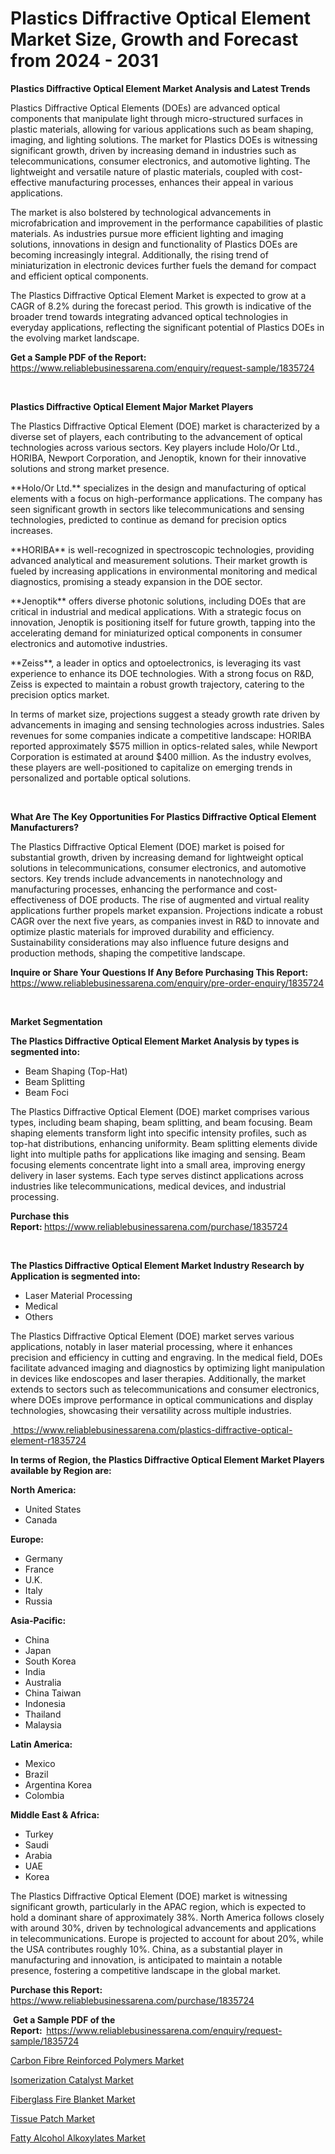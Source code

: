 <p><h1>Plastics Diffractive Optical Element Market Size, Growth and Forecast from 2024 - 2031</h1></p><p><strong>Plastics Diffractive Optical Element Market Analysis and Latest Trends</strong></p>
<p><p>Plastics Diffractive Optical Elements (DOEs) are advanced optical components that manipulate light through micro-structured surfaces in plastic materials, allowing for various applications such as beam shaping, imaging, and lighting solutions. The market for Plastics DOEs is witnessing significant growth, driven by increasing demand in industries such as telecommunications, consumer electronics, and automotive lighting. The lightweight and versatile nature of plastic materials, coupled with cost-effective manufacturing processes, enhances their appeal in various applications.</p><p>The market is also bolstered by technological advancements in microfabrication and improvement in the performance capabilities of plastic materials. As industries pursue more efficient lighting and imaging solutions, innovations in design and functionality of Plastics DOEs are becoming increasingly integral. Additionally, the rising trend of miniaturization in electronic devices further fuels the demand for compact and efficient optical components.</p><p>The Plastics Diffractive Optical Element Market is expected to grow at a CAGR of 8.2% during the forecast period. This growth is indicative of the broader trend towards integrating advanced optical technologies in everyday applications, reflecting the significant potential of Plastics DOEs in the evolving market landscape.</p></p>
<p><strong>Get a Sample PDF of the Report:&nbsp;</strong> <a href="https://www.reliablebusinessarena.com/enquiry/request-sample/1835724?utm_campaign=1693&utm_medium=2&utm_source=Github&utm_content=ia&utm_term=16102024&utm_id=plastics-diffractive-optical-element">https://www.reliablebusinessarena.com/enquiry/request-sample/1835724</a></p>
<p>&nbsp;</p>
<p><strong>Plastics Diffractive Optical Element Major Market Players</strong></p>
<p><p>The Plastics Diffractive Optical Element (DOE) market is characterized by a diverse set of players, each contributing to the advancement of optical technologies across various sectors. Key players include Holo/Or Ltd., HORIBA, Newport Corporation, and Jenoptik, known for their innovative solutions and strong market presence.</p><p>**Holo/Or Ltd.** specializes in the design and manufacturing of optical elements with a focus on high-performance applications. The company has seen significant growth in sectors like telecommunications and sensing technologies, predicted to continue as demand for precision optics increases.</p><p>**HORIBA** is well-recognized in spectroscopic technologies, providing advanced analytical and measurement solutions. Their market growth is fueled by increasing applications in environmental monitoring and medical diagnostics, promising a steady expansion in the DOE sector.</p><p>**Jenoptik** offers diverse photonic solutions, including DOEs that are critical in industrial and medical applications. With a strategic focus on innovation, Jenoptik is positioning itself for future growth, tapping into the accelerating demand for miniaturized optical components in consumer electronics and automotive industries.</p><p>**Zeiss**, a leader in optics and optoelectronics, is leveraging its vast experience to enhance its DOE technologies. With a strong focus on R&D, Zeiss is expected to maintain a robust growth trajectory, catering to the precision optics market.</p><p>In terms of market size, projections suggest a steady growth rate driven by advancements in imaging and sensing technologies across industries. Sales revenues for some companies indicate a competitive landscape: HORIBA reported approximately $575 million in optics-related sales, while Newport Corporation is estimated at around $400 million. As the industry evolves, these players are well-positioned to capitalize on emerging trends in personalized and portable optical solutions.</p></p>
<p>&nbsp;</p>
<p><strong>What Are The Key Opportunities For Plastics Diffractive Optical Element Manufacturers?</strong></p>
<p><p>The Plastics Diffractive Optical Element (DOE) market is poised for substantial growth, driven by increasing demand for lightweight optical solutions in telecommunications, consumer electronics, and automotive sectors. Key trends include advancements in nanotechnology and manufacturing processes, enhancing the performance and cost-effectiveness of DOE products. The rise of augmented and virtual reality applications further propels market expansion. Projections indicate a robust CAGR over the next five years, as companies invest in R&D to innovate and optimize plastic materials for improved durability and efficiency. Sustainability considerations may also influence future designs and production methods, shaping the competitive landscape.</p></p>
<p><strong>Inquire or Share Your Questions If Any Before Purchasing This Report:</strong> <a href="https://www.reliablebusinessarena.com/enquiry/pre-order-enquiry/1835724?utm_campaign=1693&utm_medium=2&utm_source=Github&utm_content=ia&utm_term=16102024&utm_id=plastics-diffractive-optical-element">https://www.reliablebusinessarena.com/enquiry/pre-order-enquiry/1835724</a></p>
<p>&nbsp;</p>
<p><strong>Market Segmentation</strong></p>
<p><strong>The Plastics Diffractive Optical Element Market Analysis by types is segmented into:</strong></p>
<p><ul><li>Beam Shaping (Top-Hat)</li><li>Beam Splitting</li><li>Beam Foci</li></ul></p>
<p><p>The Plastics Diffractive Optical Element (DOE) market comprises various types, including beam shaping, beam splitting, and beam focusing. Beam shaping elements transform light into specific intensity profiles, such as top-hat distributions, enhancing uniformity. Beam splitting elements divide light into multiple paths for applications like imaging and sensing. Beam focusing elements concentrate light into a small area, improving energy delivery in laser systems. Each type serves distinct applications across industries like telecommunications, medical devices, and industrial processing.</p></p>
<p><strong>Purchase this Report:&nbsp;</strong><a href="https://www.reliablebusinessarena.com/purchase/1835724?utm_campaign=1693&utm_medium=2&utm_source=Github&utm_content=ia&utm_term=16102024&utm_id=plastics-diffractive-optical-element">https://www.reliablebusinessarena.com/purchase/1835724</a></p>
<p>&nbsp;</p>
<p><strong>The Plastics Diffractive Optical Element Market Industry Research by Application is segmented into:</strong></p>
<p><ul><li>Laser Material Processing</li><li>Medical</li><li>Others</li></ul></p>
<p><p>The Plastics Diffractive Optical Element (DOE) market serves various applications, notably in laser material processing, where it enhances precision and efficiency in cutting and engraving. In the medical field, DOEs facilitate advanced imaging and diagnostics by optimizing light manipulation in devices like endoscopes and laser therapies. Additionally, the market extends to sectors such as telecommunications and consumer electronics, where DOEs improve performance in optical communications and display technologies, showcasing their versatility across multiple industries.</p></p>
<p><a href="https://www.reliablebusinessarena.com/plastics-diffractive-optical-element-r1835724?utm_campaign=1693&utm_medium=2&utm_source=Github&utm_content=ia&utm_term=16102024&utm_id=plastics-diffractive-optical-element">&nbsp;https://www.reliablebusinessarena.com/plastics-diffractive-optical-element-r1835724</a></p>
<p><strong>In terms of Region, the Plastics Diffractive Optical Element Market Players available by Region are:</strong></p>
<p>
    <p> <strong> North America: </strong>
        <ul>
            <li>United States</li>
            <li>Canada</li>
        </ul>
        </p> 
    <p> <strong> Europe: </strong>
        <ul>
            <li>Germany</li>
            <li>France</li>
            <li>U.K.</li>
            <li>Italy</li>
            <li>Russia</li>
        </ul>
        </p> 
    <p> <strong> Asia-Pacific: </strong>
        <ul>
            <li>China</li>
            <li>Japan</li>
            <li>South Korea</li>
            <li>India</li>
            <li>Australia</li>
            <li>China Taiwan</li>
            <li>Indonesia</li>
            <li>Thailand</li>
            <li>Malaysia</li>
        </ul>
        </p> 
    <p> <strong> Latin America: </strong>
        <ul>
            <li>Mexico</li>
            <li>Brazil</li>
            <li>Argentina Korea</li>
            <li>Colombia</li>
        </ul>
        </p> 
    <p> <strong> Middle East & Africa: </strong>
        <ul>
            <li>Turkey</li>
            <li>Saudi</li>
            <li>Arabia</li>
            <li>UAE</li>
            <li>Korea</li>
        </ul>
    </p>
    </p>
<p><p>The Plastics Diffractive Optical Element (DOE) market is witnessing significant growth, particularly in the APAC region, which is expected to hold a dominant share of approximately 38%. North America follows closely with around 30%, driven by technological advancements and applications in telecommunications. Europe is projected to account for about 20%, while the USA contributes roughly 10%. China, as a substantial player in manufacturing and innovation, is anticipated to maintain a notable presence, fostering a competitive landscape in the global market.</p></p>
<p><strong>Purchase this Report: </strong><a href="https://www.reliablebusinessarena.com/purchase/1835724?utm_campaign=1693&utm_medium=2&utm_source=Github&utm_content=ia&utm_term=16102024&utm_id=plastics-diffractive-optical-element">https://www.reliablebusinessarena.com/purchase/1835724</a></p>
<p>&nbsp;<strong>Get a Sample PDF of the Report:&nbsp;&nbsp;</strong><a href="https://www.reliablebusinessarena.com/enquiry/request-sample/1835724?utm_campaign=1693&utm_medium=2&utm_source=Github&utm_content=ia&utm_term=16102024&utm_id=plastics-diffractive-optical-element">https://www.reliablebusinessarena.com/enquiry/request-sample/1835724</a></p>
<p><strong></strong></p>
<p><p><a href="https://www.linkedin.com/pulse/global-carbon-fibre-reinforced-polymers-market-trends-innovations-gjeoc?utm_campaign=1693&utm_medium=2&utm_source=Github&utm_content=ia&utm_term=16102024&utm_id=plastics-diffractive-optical-element">Carbon Fibre Reinforced Polymers Market</a></p><p><a href="https://www.linkedin.com/pulse/global-isomerization-catalyst-market-trends-innovations-forward-looking-r6b7c?utm_campaign=1693&utm_medium=2&utm_source=Github&utm_content=ia&utm_term=16102024&utm_id=plastics-diffractive-optical-element">Isomerization Catalyst Market</a></p><p><a href="https://www.linkedin.com/pulse/fiberglass-fire-blanket-market-shifts-strategic-analysis-2024-2031-mwssc?utm_campaign=1693&utm_medium=2&utm_source=Github&utm_content=ia&utm_term=16102024&utm_id=plastics-diffractive-optical-element">Fiberglass Fire Blanket Market</a></p><p><a href="https://www.linkedin.com/pulse/tissue-patch-market-share-size-trends-industry-analysis-report-ypcoc?utm_campaign=1693&utm_medium=2&utm_source=Github&utm_content=ia&utm_term=16102024&utm_id=plastics-diffractive-optical-element">Tissue Patch Market</a></p><p><a href="https://www.linkedin.com/pulse/fatty-alcohol-alkoxylates-market-size-share-growth-analysis-a0rec?utm_campaign=1693&utm_medium=2&utm_source=Github&utm_content=ia&utm_term=16102024&utm_id=plastics-diffractive-optical-element">Fatty Alcohol Alkoxylates Market</a></p></p>